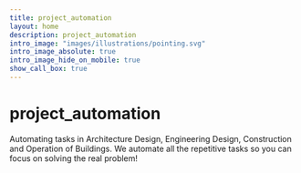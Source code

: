 ```yaml
---
title: project_automation
layout: home
description: project_automation
intro_image: "images/illustrations/pointing.svg"
intro_image_absolute: true
intro_image_hide_on_mobile: true
show_call_box: true
---
```


# project_automation

Automating tasks in Architecture Design, Engineering Design, Construction and Operation of Buildings. We automate all the repetitive tasks so you can focus on solving the real problem!
